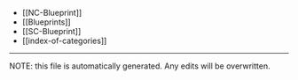 * [[NC-Blueprint]]
* [[Blueprints]]
* [[SC-Blueprint]]
* [[index-of-categories]]


*****
NOTE: this file is automatically generated. Any edits will be overwritten.
